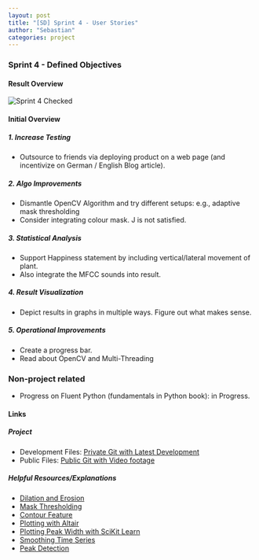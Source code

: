 ```yaml
---
layout: post
title: "[SD] Sprint 4 - User Stories"
author: "Sebastian"
categories: project
---
```

### Sprint 4 - Defined Objectives

#### Result Overview

![Sprint 4 Checked](https://i.imgur.com/UoFuowc.png)

#### Initial Overview

##### 1. Increase Testing
- Outsource to friends via deploying product on a web page (and incentivize on German / English Blog article).
##### 2. Algo Improvements
- Dismantle OpenCV Algorithm and try different setups: e.g., adaptive mask thresholding
- Consider integrating colour mask. J is not satisfied.
##### 3. Statistical Analysis
  - Support Happiness statement by including vertical/lateral movement of plant.
  - Also integrate the MFCC sounds into result.
##### 4. Result Visualization
- Depict results in graphs in multiple ways. Figure out what makes sense.
##### 5. Operational Improvements
- Create a progress bar.
- Read about OpenCV and Multi-Threading
### Non-project related
- Progress on Fluent Python (fundamentals in Python book): in Progress.
#### Links
##### Project
- Development Files: [Private Git with Latest Development](https://github.com/plantions/video-edge-extractor/)
- Public Files: [Public Git with Video footage](https://github.com/plantions/published)
##### Helpful Resources/Explanations
- [Dilation and Erosion](https://docs.opencv.org/2.4/doc/tutorials/imgproc/erosion_dilatation/erosion_dilatation.html)
- [Mask Thresholding](https://docs.opencv.org/3.4/d7/d4d/tutorial_py_thresholding.html)
- [Contour Feature](https://docs.opencv.org/trunk/dd/d49/tutorial_py_contour_features.html)
- [Plotting with Altair](https://altair-viz.github.io/getting_started/overview.html)
- [Plotting Peak Width with SciKit Learn](https://docs.scipy.org/doc/scipy/reference/generated/scipy.signal.peak_widths.html#scipy.signal.peak_widths)
- [Smoothing Time Series](https://towardsdatascience.com/time-series-in-python-exponential-smoothing-and-arima-processes-2c67f2a52788)
- [Peak Detection](https://pythonawesome.com/overview-of-the-peaks-dectection-algorithms-available-in-python/)
